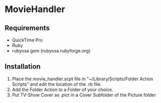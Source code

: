 MovieHandler
============

Requirements
------------

- QuickTime Pro
- Ruby
- rubyosa gem (rubyosa.rubyforge.org)


Installation
------------

1. Place the movie_handler.scpt file in "~/Library/Scripts/Folder Action Scripts" and edit the location of the .rb file.
2. Add the Folder Action to a Folder of your choice.
3. Put TV-Show Cover as .pict in a Cover Subfolder of the Picture folder

